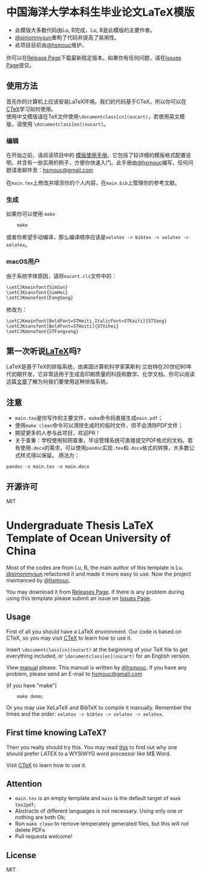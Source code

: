 # 中国海洋大学本科生毕业论文LaTeX模版
- 此模版大多数代码由Lu, B完成，Lu, B是此模版的主要作者。  
- [@simonmysun](https://github.com/simonmysun)重构了代码并提高了易用性。  
- 此项目目前由[@hsmouc](https://github.com/Hsmouc)维护。

你可以在[Release Page](https://github.com/OSOUC/UndergraduateThesisLaTeXTemplate/releases)下载最新稳定版本。如果你有任何问题，请在[Issues Page](https://github.com/OSOUC/UndergraduateThesisLaTeXTemplate/issues)提交。

## 使用方法
首先你的计算机上应该安装LaTeX环境。我们的代码基于CTeX，所以你可以在[CTeX](http://www.ctex.org/HomePage)学习如何使用。  
使用中文模版请在TeX文件使用`\documentclass[cn](oucart)`，若使用英文模版，请使用 `\documentclass[en](oucart)`。 
### 编辑
在开始之前，请阅读项目中的 [模版使用手册](manual.pdf)。它包括了较详细的模版格式配置说明，并含有一些实用的例子，方便你快速入门。此手册由[@hsmouc](https://github.com/Hsmouc)编写，任何问题请发邮件至：<hsmouc@gmail.com> 

在`main.tex`上修改并增添你的个人内容，在`main.bib`上管理你的参考文献。  
### 生成
如果你可以使用 `make`

```
    make
```

或者你希望手动编译，那么编译顺序应该是`xelatex -> bibtex -> xelatex -> xelatex`。

### macOS用户
由于系统字体原因，请将`oucart.cls`文件中的：
```
\setCJKmainfont{SimSun}
\setCJKsansfont{SimHei}
\setCJKmonofont{FangSong}
```
修改为：
```
\setCJKmainfont[BoldFont=STHeiti,ItalicFont=STKaiti]{STSong}
\setCJKsansfont[BoldFont=STHeiti]{STXihei}
\setCJKmonofont{STFangsong}
```
## 第一次听说[LaTeX](https://www.latex-project.org/)吗? 
LaTeX是基于TeX的排版系统，由美国计算机科学家莱斯利·兰伯特在20世纪80年代初期开发，它非常适用于生成高印刷质量的科技和数学、化学文档。你可以阅读这篇[文章](http://nitens.org/taraborelli/latex)了解为何我们要使用这种排版系统。


## 注意

* `main.tex`是你写作的主要文件，`make`命令将直接生成`main.pdf`；  
* 使用`make clean`命令可以清除生成时的临时文件，但不会清除PDF文件；  
* 期望更多的人参与此项目，欢迎PR！
* 关于查重：学校使用知网查重，毕设管理系统可直接提交PDF格式的文档。若有使用`.docx`的需求，可以使用`pandoc`实现`.tex`和`.docx`格式的转换，大多数公式样式得以保留。 用法为：
```
pandoc -s main.tex -o main.docx
```

## 开源许可
MIT
# Undergraduate Thesis LaTeX Template of Ocean University of China
Most of the codes are from Lu, B, the main author of this template is Lu. [@simonmysun](https://github.com/simonmysun) refactored it and made it more easy to use. Now the project maintanced by [@hsmouc](https://github.com/hsmouc).

You may download it from [Releases Page](https://github.com/OSOUC/UndergraduateThesisLaTeXTemplate/releases). If there is any problem during using this template please submit an issue on [Issues Page](https://github.com/OSOUC/UndergraduateThesisLaTeXTemplate/issues). 

## Usage
First of all you should have a LaTeX environment. Our code is based on CTeX, so you may visit [CTeX](http://www.ctex.org/HomePage) to learn how to use it.

Insert `\documentclass[cn](oucart)` at the beginning of your TeX file to get everything included, or `\documentclass[en](oucart)` for an English version. 

View [manual](manual.pdf) please. This manual is written by [@hsmouc](https://github.com/Hsmouc). if you have any problem, please send an E-mail to <hsmouc@gmail.com> 

(if you have "make")

```
    make demo;
```

Or you may use XeLaTeX and BibTeX to compile it manually. Remember the times and the order: `xelatex -> bibtex -> xelatex -> xelatex`. 

## First time knowing LaTeX? 
Then you really should try this. You may read [this](http://nitens.org/taraborelli/latex) to find out why one should prefer LATEX to a WYSIWYG word processor like M$ Word.

Visit [CTeX](http://www.ctex.org/HomePage) to learn how to use it.

## Attention

* `main.tex` is an empty template and `main` is the default target of `maek tex2pdf`; 
* Abstracts of different languages is not necessary. Using only one or nothing are both Ok;
* Run `make clean` to remove temperately generated files, but this will not delete PDFs
* Pull requests welcome! 

## License
MIT
